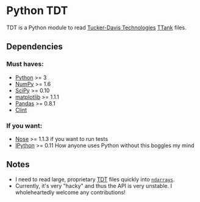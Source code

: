 Python TDT
===
TDT is a Python module to read
[Tucker-Davis Technologies](http://www.tdt.com)
[TTank](http://jaewon.mine.nu/jaewon/2010/10/04/how-to-import-tdt-tank-into-matlab)
files.

Dependencies
---
### Must haves:
* [Python](http://python.org) >= 3
* [NumPy](http://numpy.scipy.org) >= 1.6 
* [SciPy](http://scipy.org) >= 0.10 
* [matplotlib](http://matplotlib.sourceforge.net) >= 1.1.1
* [Pandas](http://pandas.pydata.org) >= 0.8.1
* [Clint](https://github.com/kennethreitz/clint)

### If you want:
* [Nose](http://nose.readthedocs.org/en/latest) >= 1.1.3 if you want
  to run tests
* [IPython](http://ipython.org) >= 0.11 How anyone uses Python without this boggles my mind

Notes
---
* I need to read large, proprietary [TDT](http://www.tdt.com) files quickly into
  [`ndarrays`](http://docs.scipy.org/doc/numpy/reference/arrays.html).
* Currently, it's very "hacky" and thus the API is very unstable. I
  wholeheartedly welcome any contributions!
